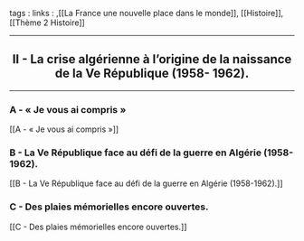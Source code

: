 tags : 
links : ,[[La France une nouvelle place dans le monde]], [[Histoire]], [[Thème 2 Histoire]]

****

<h2 style="text-align: center;"> II - La crise algérienne à l’origine de la naissance de la Ve République (1958- 1962). </h2>

****

### A - « Je vous ai compris »

[[A - « Je vous ai compris »]]  

### B - La Ve République face au défi de la guerre en Algérie (1958-1962).

[[B - La Ve République face au défi de la guerre en Algérie (1958-1962).]] 

### C - Des plaies mémorielles encore ouvertes.

[[C - Des plaies mémorielles encore ouvertes.]]